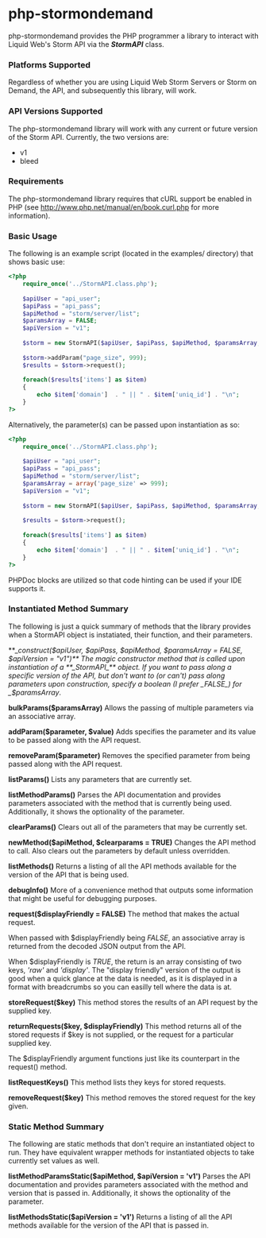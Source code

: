 php-stormondemand
============

php-stormondemand provides the PHP programmer a library to interact with
Liquid Web's Storm API via the **_StormAPI_** class. 

### Platforms Supported ###
Regardless of whether you are using Liquid Web Storm Servers
or Storm on Demand, the API, and subsequently this library, will work.

### API Versions Supported ###
The php-stormondemand library will work with any current or future version of the Storm API.
Currently, the two versions are:
* v1
* bleed

### Requirements ###
The php-stormondemand library requires that cURL support be enabled in PHP
(see http://www.php.net/manual/en/book.curl.php for more information).


### Basic Usage ###
The following is an example script (located in the examples/ directory) that
shows basic use:

```php
<?php
	require_once('../StormAPI.class.php');
	
	$apiUser = "api_user";
	$apiPass = "api_pass";
	$apiMethod = "storm/server/list";
	$paramsArray = FALSE;
	$apiVersion = "v1";
	
	$storm = new StormAPI($apiUser, $apiPass, $apiMethod, $paramsArray, $apiVersion);
	
	$storm->addParam("page_size", 999);
	$results = $storm->request();
	
	foreach($results['items'] as $item)
	{
		echo $item['domain']  . " || " . $item['uniq_id'] . "\n"; 
	}	
?>
```

Alternatively, the parameter(s) can be passed upon instantiation as so:


```php
<?php
	require_once('../StormAPI.class.php');
	
	$apiUser = "api_user";
	$apiPass = "api_pass";
	$apiMethod = "storm/server/list";
	$paramsArray = array('page_size' => 999);
	$apiVersion = "v1";
	
	$storm = new StormAPI($apiUser, $apiPass, $apiMethod, $paramsArray, $apiVersion);
	
	$results = $storm->request();
	
	foreach($results['items'] as $item)
	{
		echo $item['domain']  . " || " . $item['uniq_id'] . "\n"; 
	}	
?>
```

PHPDoc blocks are utilized so that code hinting can be used if your IDE supports it.

### Instantiated Method Summary ###
The following is just a quick summary of methods that the library provides
when a StormAPI object is instatiated, their function, and their parameters.

**__construct($apiUser, $apiPass, $apiMethod, $paramsArray = FALSE, $apiVersion = "v1")**
The magic constructor method that is called upon instantiation of a **_StormAPI_** object.
If you want to pass along a specific version of the API, but don't want to (or can't) pass
along parameters upon construction, specify a boolean (I prefer _FALSE_) for _$paramsArray_.

**bulkParams($paramsArray)**
Allows the passing of multiple parameters via an associative array.

**addParam($parameter, $value)**
Adds specifies the parameter and its value to be passed along with the API request.

**removeParam($parameter)**
Removes the specified parameter from being passed along with the API request.

**listParams()**
Lists any parameters that are currently set.

**listMethodParams()**
Parses the API documentation and provides parameters associated with the method
that is currently being used. Additionally, it shows the optionality of the parameter.

**clearParams()**
Clears out all of the parameters that may be currently set.

**newMethod($apiMethod, $clearparams = TRUE)**
Changes the API method to call. Also clears out the parameters by default
unless overridden.

**listMethods()**
Returns a listing of all the API methods available for the version of the 
API that is being used.

**debugInfo()**
More of a convenience method that outputs some information that might be useful
for debugging purposes.

**request($displayFriendly = FALSE)**
The method that makes the actual request.

When passed with $displayFriendly being _FALSE_, an associative array is returned from
the decoded JSON output from the API.

When $displayFriendly is _TRUE_, the return is an array consisting of two keys, _'raw'_ and _'display'_.
The "display friendly" version of the output is good when a quick glance at the data is needed, as it is
displayed in a format with breadcrumbs so you can easilly tell where the data is at.

**storeRequest($key)**
This method stores the results of an API request by the supplied key.

**returnRequests($key, $displayFriendly)**
This method returns all of the stored requests if $key is not supplied, or the request for a particular supplied key.

The $displayFriendly argument functions just like its counterpart in the request() method.

**listRequestKeys()**
This method lists they keys for stored requests.

**removeRequest($key)**
This method removes the stored request for the key given.

### Static Method Summary ###
The following are static methods that don't require an instantiated object to run.
They have equivalent wrapper methods for instantiated objects to take currently set values as well.

**listMethodParamsStatic($apiMethod, $apiVersion = 'v1')**
Parses the API documentation and provides parameters associated with the method
and version that is passed in. Additionally, it shows the optionality of the parameter.
 
 **listMethodsStatic($apiVersion = 'v1')**
Returns a listing of all the API methods available for the version of the 
API that is passed in.